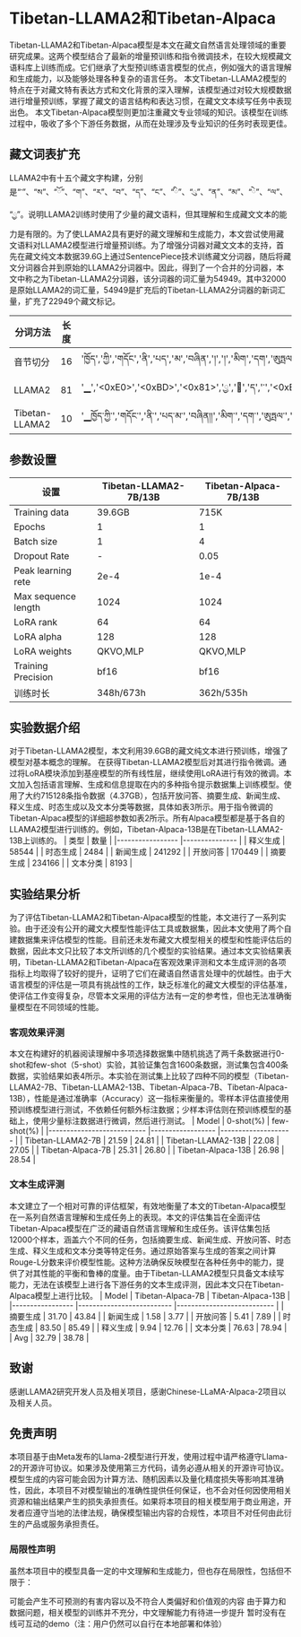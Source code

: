 # Tibetan-LLAMA2和Tibetan-Alpaca
Tibetan-LLAMA2和Tibetan-Alpaca模型是本文在藏文自然语言处理领域的重要研究成果。这两个模型结合了最新的增量预训练和指令微调技术，在较大规模藏文语料库上训练而成。它们继承了大型预训练语言模型的优点，例如强大的语言理解和生成能力，以及能够处理各种复杂的语言任务。
本文Tibetan-LLAMA2模型的特点在于对藏文特有表达方式和文化背景的深入理解，该模型通过对较大规模数据进行增量预训练，掌握了藏文的语言结构和表达习惯，在藏文文本续写任务中表现出色。
本文Tibetan-Alpaca模型则更加注重藏文专业领域的知识。该模型在训练过程中，吸收了多个下游任务数据，从而在处理涉及专业知识的任务时表现更佳。
## 藏文词表扩充
LLAMA2中有十五个藏文字构建，分别是“་”、“ས”、“ོ”、“ག”、“ར”、“བ”、“ད”、“ང”、“ི”、“ུ”、“ན”、“མ”、“ེ”、“ལ”、“ྱ”。说明LLAMA2训练时使用了少量的藏文语料，但其理解和生成藏文文本的能力是有限的。为了使LLAMA2具有更好的藏文理解和生成能力，本文尝试使用藏文语料对LLAMA2模型进行增量预训练。为了增强分词器对藏文文本的支持，首先在藏文纯文本数据39.6G上通过SentencePiece技术训练藏文分词器，随后将藏文分词器合并到原始的LLAMA2分词器中。因此，得到了一个合并的分词器，本文中称之为Tibetan-LLAMA2分词器，该分词器的词汇量为54949。其中32000是原始LLAMA2的词汇量，54949是扩充后的Tibetan-LLAMA2分词器的新词汇量，扩充了22949个藏文标记。

|     分词方法          	|     长度    	|     分词结果                                                                                                                                                                                                                                                                                                                                                                                                                                                                                                                      	|
|-----------------------	|-------------	|-----------------------------------------------------------------------------------------------------------------------------------------------------------------------------------------------------------------------------------------------------------------------------------------------------------------------------------------------------------------------------------------------------------------------------------------------------------------------------------------------------------------------------------	|
|     音节切分          	|     16      	|     'ཁྱོད','ཀྱི','གདོང','ནི','པད','མ','བཞིན','།','།','མིག','དག','ཨུཏྤལ','སྔོན','པོ','བཞིན','།'                                                                                                                                                                                                                                                                                                                                                                                                                                                  	|
|     LLAMA2            	|     81      	|     '▁','<0xE0>','<0xBD>','<0x81>','ྱ','ོ','ད','་','<0xE0>','<0xBD>','<0x80>','ྱ','ི','་','ག','ད','ོ','ང','་','ན','ི','་','<0xE0>','<0xBD>','<0x94>','ད','་','མ','་','བ','<0xE0>','<0xBD>','<0x9E>','ི','ན','<0xE0>','<0xBC>','<0x8D>','<0xE0>','<0xBC>','<0x8D>','མ','ི','ག','་','ད','ག','་','<0xE0>','<0xBD>','<0xA8>','ུ','<0xE0>','<0xBD>','<0x8F>','<0xE0>','<0xBE>','<0xA4>','ལ','་','ས','<0xE0>','<0xBE>','<0x94>','ོ','ན','་','<0xE0>','<0xBD>','<0x94>','ོ','་','བ','<0xE0>','<0xBD>','<0x9E>','ི','ན','<0xE0>','<0xBC>','<0x8D>'    	|
|     Tibetan-LLAMA2    	|     10      	|     '▁ཁྱོད་ཀྱི་','གདོང་','ནི་','པད་མ་','བཞིན།།','མིག་','དག་','ཨུཏྤལ་','སྔོན་པོ་','བཞིན།'                                                                                                                                                                                                                                                                                                                                                                                                                                                        	|
## 参数设置

|     设置                   	|     Tibetan-LLAMA2-7B/13B    	|     Tibetan-Alpaca-7B/13B    	|
|----------------------------	|-----------------------------------	|-----------------------------------	|
|     Training data          	|     39.6GB                        	|     715K                          	|
|     Epochs                 	|     1                             	|     1                             	|
|     Batch size             	|     1                             	|     4                             	|
|     Dropout Rate           	|     -                             	|     0.05                          	|
|     Peak learning rete     	|     2e-4                          	|     1e-4                          	|
|     Max sequence length    	|     1024                          	|     1024                          	|
|     LoRA rank              	|     64                            	|     64                            	|
|     LoRA alpha             	|     128                           	|     128                           	|
|     LoRA weights           	|     QKVO,MLP                      	|     QKVO,MLP                      	|
|     Training Precision     	|     bf16                          	|     bf16                          	|
|     训练时长               	|     348h/673h                     	|     362h/535h                     	|

## 实验数据介绍
对于Tibetan-LLAMA2模型，本文利用39.6GB的藏文纯文本进行预训练，增强了模型对基本概念的理解。
在获得Tibetan-LLAMA2模型后对其进行指令微调。通过将LoRA模块添加到基座模型的所有线性层，继续使用LoRA进行有效的微调。本文加入包括语言理解、生成和信息提取在内的多种指令提示数据集上训练模型。使用了大约715128条指令数据（4.37GB），包括开放问答、摘要生成、新闻生成、释义生成、时态生成以及文本分类等数据，具体如表3所示。用于指令微调的Tibetan-Alpaca模型的详细超参数如表2所示。所有Alpaca模型都是基于各自的LLAMA2模型进行训练的。例如，Tibetan-Alpaca-13B是在Tibetan-LLAMA2-13B上训练的。
|     类型        	|     数量      	|
|-----------------	|---------------	|
|     释义生成    	|     58544     	|
|     时态生成    	|     2484      	|
|     新闻生成    	|     241292    	|
|     开放问答    	|     170449    	|
|     摘要生成    	|     234166    	|
|     文本分类    	|     8193      	|
## 实验结果分析
为了评估Tibetan-LLAMA2和Tibetan-Alpaca模型的性能，本文进行了一系列实验。由于还没有公开的藏文大模型性能评估工具或数据集，因此本文使用了两个自建数据集来评估模型的性能。目前还未发布藏文大模型相关的模型和性能评估后的数据，因此本文只比较了本文所训练的几个模型的实验结果。通过本文实验结果表明，Tibetan-LLAMA2和Tibetan-Alpaca在客观效果评测和文本生成评测的各项指标上均取得了较好的提升，证明了它们在藏语自然语言处理中的优越性。由于大语言模型的评估是一项具有挑战性的工作，缺乏标准化的藏文大模型的评估基准，使评估工作变得复杂，尽管本文采用的评估方法有一定的参考性，但也无法准确衡量模型在不同领域的性能。
### 客观效果评测
本文在构建好的机器阅读理解中多项选择数据集中随机挑选了两千条数据进行0-shot和few-shot（5-shot）实验，其验证集包含1600条数据，测试集包含400条数据，实验结果如表4所示。本实验在测试集上比较了四种不同的模型（Tibetan-LLAMA2-7B、Tibetan-LLAMA2-13B、Tibetan-Alpaca-7B、Tibetan-Alpaca-13B），性能是通过准确率（Accuracy）这一指标来衡量的。零样本评估直接使用预训练模型进行测试，不依赖任何额外标注数据；少样本评估则在预训练模型的基础上，使用少量标注数据进行微调，然后进行测试。
|     Model                 	|     0-shot(%)    	|     few-shot(%)    	|
|---------------------------	|------------------	|--------------------	|
|     Tibetan-LLAMA2-7B     	|     21.59        	|     24.81          	|
|     Tibetan-LLAMA2-13B    	|     22.08        	|     27.05          	|
|     Tibetan-Alpaca-7B     	|     25.31        	|     26.80          	|
|     Tibetan-Alpaca-13B    	|     26.98        	|     28.54          	|

### 文本生成评测
本文建立了一个相对可靠的评估框架，有效地衡量了本文的Tibetan-Alpaca模型在一系列自然语言理解和生成任务上的表现。本文的评估集旨在全面评估Tibetan-Alpaca模型在广泛的藏语自然语言理解和生成任务。该评估集包括12000个样本，涵盖六个不同的任务，包括摘要生成、新闻生成、开放问答、时态生成、释义生成和文本分类等特定任务。通过原始答案与生成的答案之间计算Rouge-L分数来评价模型性能。这种方法确保反映模型在各种任务中的能力，提供了对其性能的平衡和鲁棒的度量。由于Tibetan-LLAMA2模型只具备文本续写能力，无法在该模型上进行各下游任务的文本生成评测，因此本文只在Tibetan-Alpaca模型上进行比较。
|     Model       	|     Tibetan-Alpaca-7B    	|     Tibetan-Alpaca-13B    	|
|-----------------	|--------------------------	|---------------------------	|
|     摘要生成    	|     31.70                	|     43.84                 	|
|     新闻生成    	|     1.58                 	|     3.77                  	|
|     开放问答    	|     5.41                 	|     7.89                  	|
|     时态生成    	|     83.50                	|     85.49                 	|
|     释义生成    	|     9.94                 	|     12.76                 	|
|     文本分类    	|     76.63                	|     78.94                 	|
|     Avg         	|     32.79                	|     38.78                 	|

## 致谢
感谢LLAMA2研究开发人员及相关项目，感谢Chinese-LLaMA-Alpaca-2项目以及相关人员。

## 免责声明
本项目基于由Meta发布的Llama-2模型进行开发，使用过程中请严格遵守Llama-2的开源许可协议。如果涉及使用第三方代码，请务必遵从相关的开源许可协议。模型生成的内容可能会因为计算方法、随机因素以及量化精度损失等影响其准确性，因此，本项目不对模型输出的准确性提供任何保证，也不会对任何因使用相关资源和输出结果产生的损失承担责任。如果将本项目的相关模型用于商业用途，开发者应遵守当地的法律法规，确保模型输出内容的合规性，本项目不对任何由此衍生的产品或服务承担责任。
### 局限性声明
虽然本项目中的模型具备一定的中文理解和生成能力，但也存在局限性，包括但不限于：

可能会产生不可预测的有害内容以及不符合人类偏好和价值观的内容
由于算力和数据问题，相关模型的训练并不充分，中文理解能力有待进一步提升
暂时没有在线可互动的demo（注：用户仍然可以自行在本地部署和体验）



